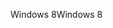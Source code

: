 <span data-ttu-id="e162e-101">Windows 8</span><span class="sxs-lookup"><span data-stu-id="e162e-101">Windows 8</span></span>